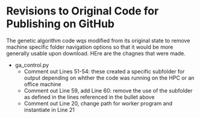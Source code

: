 # Revisions to Original Code for Publishing on GitHub

The genetic algorithm code wqs modified from its original state to remove machine specific folder navigation options so that it 
would be more generally usable upon download.  HEre are the chagnes that were made.

- ga_control.py
  - Comment out Lines 51-54: these created a specific subfolder for output depending on whther the code was running on the HPC or an office machine
  - Comment out Line 59, add Line 60: remove the use of the subfolder as defined in the lines referenced in the bullet above
  - Comment out Line 20, change path for worker program and instantiate in Line 21